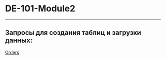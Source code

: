 # DE-101-Module2
______
## Запросы для создания таблиц и загрузки данных:
[Orders](https://github.com/shmelevss/Data-Learn-Homework/blob/main/DE-101/Module2/orders.sql)


